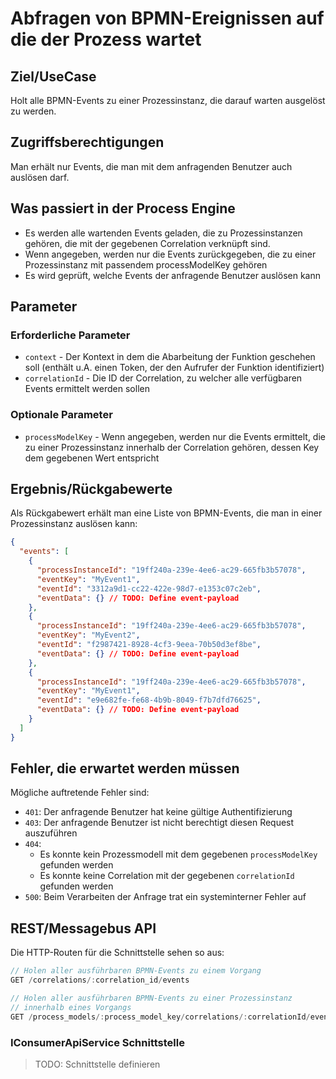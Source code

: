 # Abfragen von BPMN-Ereignissen auf die der Prozess wartet

## Ziel/UseCase

Holt alle BPMN-Events zu einer Prozessinstanz, die darauf warten ausgelöst
zu werden.

## Zugriffsberechtigungen

Man erhält nur Events, die man mit dem anfragenden Benutzer auch auslösen darf.

## Was passiert in der Process Engine

- Es werden alle wartenden Events geladen, die zu Prozessinstanzen gehören,
  die mit der gegebenen Correlation verknüpft sind.
- Wenn angegeben, werden nur die Events zurückgegeben, die zu einer
  Prozessinstanz mit passendem processModelKey gehören
- Es wird geprüft, welche Events der anfragende Benutzer auslösen kann

## Parameter

### Erforderliche Parameter

* `context` - Der Kontext in dem die Abarbeitung der Funktion geschehen soll
  (enthält u.A. einen Token, der den Aufrufer der Funktion identifiziert)
* `correlationId` - Die ID der Correlation, zu welcher alle verfügbaren Events
  ermittelt werden sollen

### Optionale Parameter

* `processModelKey` - Wenn angegeben, werden nur die Events ermittelt, die zu
  einer Prozessinstanz innerhalb der Correlation gehören, dessen Key dem
  gegebenen Wert entspricht

## Ergebnis/Rückgabewerte

Als Rückgabewert erhält man eine Liste von BPMN-Events,
die man in einer Prozessinstanz auslösen kann:

```JSON
{
  "events": [
    {
      "processInstanceId": "19ff240a-239e-4ee6-ac29-665fb3b57078",
      "eventKey": "MyEvent1",
      "eventId": "3312a9d1-cc22-422e-98d7-e1353c07c2eb",
      "eventData": {} // TODO: Define event-payload
    },
    {
      "processInstanceId": "19ff240a-239e-4ee6-ac29-665fb3b57078",
      "eventKey": "MyEvent2",
      "eventId": "f2987421-8928-4cf3-9eea-70b50d3ef8be",
      "eventData": {} // TODO: Define event-payload
    },
    {
      "processInstanceId": "19ff240a-239e-4ee6-ac29-665fb3b57078",
      "eventKey": "MyEvent1",
      "eventId": "e9e682fe-fe68-4b9b-8049-f7b7dfd76625",
      "eventData": {} // TODO: Define event-payload
    }
  ]
}
```

## Fehler, die erwartet werden müssen

Mögliche auftretende Fehler sind:
- `401`: Der anfragende Benutzer hat keine gültige Authentifizierung
- `403`: Der anfragende Benutzer ist nicht berechtigt diesen Request auszuführen
- `404`:
  - Es konnte kein Prozessmodell mit dem gegebenen `processModelKey`
    gefunden werden
  - Es konnte keine Correlation mit der gegebenen `correlationId`
    gefunden werden
- `500`: Beim Verarbeiten der Anfrage trat ein systeminterner Fehler auf

## REST/Messagebus API

Die HTTP-Routen für die Schnittstelle sehen so aus:

```JavaScript
// Holen aller ausführbaren BPMN-Events zu einem Vorgang
GET /correlations/:correlation_id/events

// Holen aller ausführbaren BPMN-Events zu einer Prozessinstanz
// innerhalb eines Vorgangs
GET /process_models/:process_model_key/correlations/:correlationId/events
```

### IConsumerApiService Schnittstelle

> TODO: Schnittstelle definieren
